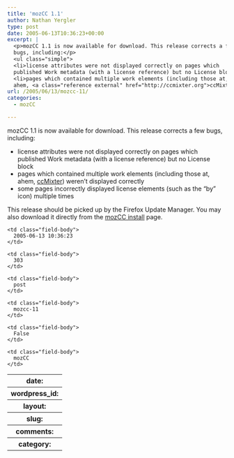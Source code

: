 ```yaml
---
title: 'mozCC 1.1'
author: Nathan Yergler
type: post
date: 2005-06-13T10:36:23+00:00
excerpt: |
  <p>mozCC 1.1 is now available for download. This release corrects a few
  bugs, including:</p>
  <ul class="simple">
  <li>license attributes were not displayed correctly on pages which
  published Work metadata (with a license reference) but no License block</li>
  <li>pages which contained multiple work elements (including those at,
  ahem, <a class="reference external" href="http://ccmixter.org">ccMixter</a>) weren’t displayed correctly ...</li></ul>
url: /2005/06/13/mozcc-11/
categories:
  - mozCC

---
```

mozCC 1.1 is now available for download. This release corrects a few bugs, including:

<ul class="simple">
  <li>
    license attributes were not displayed correctly on pages which published Work metadata (with a license reference) but no License block
  </li>
  <li>
    pages which contained multiple work elements (including those at, ahem, <a class="reference external" href="http://ccmixter.org">ccMixter</a>) weren’t displayed correctly
  </li>
  <li>
    some pages incorrectly displayed license elements (such as the “by” icon) multiple times
  </li>
</ul>

This release should be picked up by the Firefox Update Manager. You may also download it directly from the [mozCC install][1]  page.

<table class="docutils field-list" frame="void" rules="none">
  <col class="field-name" /> <col class="field-body" /> <tr class="field">
    <th class="field-name">
      date:
    </th>

    <td class="field-body">
      2005-06-13 10:36:23
    </td>
  </tr>

  <tr class="field">
    <th class="field-name">
      wordpress_id:
    </th>

    <td class="field-body">
      303
    </td>
  </tr>

  <tr class="field">
    <th class="field-name">
      layout:
    </th>

    <td class="field-body">
      post
    </td>
  </tr>

  <tr class="field">
    <th class="field-name">
      slug:
    </th>

    <td class="field-body">
      mozcc-11
    </td>
  </tr>

  <tr class="field">
    <th class="field-name">
      comments:
    </th>

    <td class="field-body">
      False
    </td>
  </tr>

  <tr class="field">
    <th class="field-name">
      category:
    </th>

    <td class="field-body">
      mozCC
    </td>
  </tr>
</table>

 [1]: http://yergler.net/projects/mozcc/install/